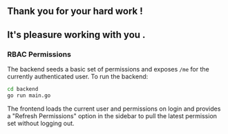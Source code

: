 ## Thank you for your hard work !
## It's pleasure working with you .

### RBAC Permissions

The backend seeds a basic set of permissions and exposes `/me` for the
currently authenticated user. To run the backend:

```bash
cd backend
go run main.go
```

The frontend loads the current user and permissions on login and provides a
"Refresh Permissions" option in the sidebar to pull the latest permission set
without logging out.
